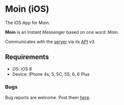 # Moin (iOS)

The iOS App for Moin.

**Moin** is an Instant Messenger based on one word: Moin.

Communicates with the [server](https://github.com/MoinApp/moinapp-server/) via its [API](https://github.com/MoinApp/moinapp-api/) v3.

## Requirements

- OS: iOS 8
- Device: iPhone 4s, 5, 5C, 5S, 6, 6 Plus

### Bugs

Bug reports are welcome. Post them [here](https://github.com/MoinApp/moinapp-ios/issues).
